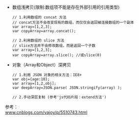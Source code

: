 - 数组浅拷贝(限制:数组项不能是存在外部引用的引用类型)
        
    ```
    // 1.利用数组的 concat 方法
    // concat方法不会改变现有的数组，而仅仅会返回被连接数组的一个副本
    var array=[1,2,3];
    var copyArray=array.concat();
    
    // 2.利用数组的 slice 方法
    // slice方法并不会修改数组，而是返回一个子数
    var array=[1,2,3];
    var copyArray=array.slice(); //或slice(0)
    ```
- 对象（Array和Object）深拷贝
    
    ```
    // 1.利用 JSON 对象的相关方法：IE8+
    var obj={age:10};
    var array=[1,2,obj];
    var deepArray=JSON.parse( JSON.stringify(array) );
    
    // 2.手动深层复制 (参考'js代码片段：extend方法')
    
    ```
    
参考：  
www.cnblogs.com/vajoy/p/5510743.html

